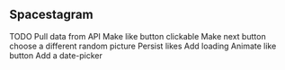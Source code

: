 ## Spacestagram

TODO
Pull data from API
Make like button clickable
Make next button choose a different random picture
Persist likes
Add loading
Animate like button
Add a date-picker
